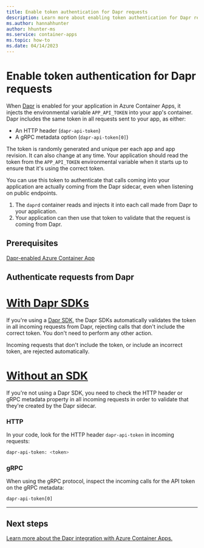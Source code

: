 ```yaml
---
title: Enable token authentication for Dapr requests
description: Learn more about enabling token authentication for Dapr requests to your container app in Azure Container Apps.
ms.author: hannahhunter
author: hhunter-ms
ms.service: container-apps
ms.topic: how-to 
ms.date: 04/14/2023
---
```


# Enable token authentication for Dapr requests

When [Dapr][dapr] is enabled for your application in Azure Container Apps, it injects the environmental variable `APP_API_TOKEN` into your app's container. Dapr includes the same token in all requests sent to your app, as either:

- An HTTP header (`dapr-api-token`)
- A gRPC metadata option (`dapr-api-token[0]`)

The token is randomly generated and unique per each app and app revision. It can also change at any time. Your application should read the token from the `APP_API_TOKEN` environmental variable when it starts up to ensure that it's using the correct token.

You can use this token to authenticate that calls coming into your application are actually coming from the Dapr sidecar, even when listening on public endpoints.

1. The `daprd` container reads and injects it into each call made from Dapr to your application.
1. Your application can then use that token to validate that the request is coming from Dapr. 

## Prerequisites

[Dapr-enabled Azure Container App][dapr-aca]

## Authenticate requests from Dapr

# [With Dapr SDKs](#tab/sdk)

If you're using a [Dapr SDK](https://docs.dapr.io/developing-applications/sdks/), the Dapr SDKs automatically validates the token in all incoming requests from Dapr, rejecting calls that don't include the correct token. You don't need to perform any other action.

Incoming requests that don't include the token, or include an incorrect token, are rejected automatically.

# [Without an SDK](#tab/nosdk)

If you're not using a Dapr SDK, you need to check the HTTP header or gRPC metadata property in all incoming requests in order to validate that they're created by the Dapr sidecar.

### HTTP

In your code, look for the HTTP header `dapr-api-token` in incoming requests:

```sh
dapr-api-token: <token>
```

### gRPC

When using the gRPC protocol, inspect the incoming calls for the API token on the gRPC metadata:

```sh
dapr-api-token[0]
```

---


## Next steps

[Learn more about the Dapr integration with Azure Container Apps.][dapr-aca]


<!-- Links Internal -->

[dapr-aca]: ./dapr-overview.md

<!-- Links External -->

[dapr]: https://docs.dapr.io/